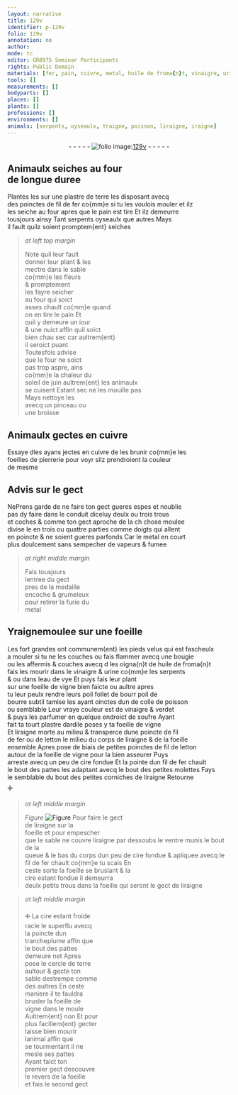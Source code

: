 ```yaml
---
layout: narrative
title: 129v
identifier: p-129v
folio: 129v
annotation: no
author:
mode: tc
editor: GR8975 Seminar Participants
rights: Public Domain
materials: [fer, pain, cuivre, metal, huile de froma{n}t, vinaigre, urine, eau de vye, foeille de vigne, colle de poisson, verdet, soufre, ardile, letton, foeille, cire]
tools: []
measurements: []
bodyparts: []
places: []
plants: []
professions: []
environments: []
animals: [serpents, oyseaulx, Yraigne, poisson, liraigne, iraigne]
---
```


<div class="folio" align="center">- - - - - <a href="http://gallica.bnf.fr/ark:/12148/btv1b10500001g/f264.item.r=" target="_blank"><img src="https://cu-mkp.github.io/2017-workshop-edition/assets/photo-icon.png" alt="folio image: " style="display:inline-block; margin-bottom:-3px;"/>129v</a> - - - - - </div>  
  

## Animaulx seiches au four<br/> de longue duree

 
Plantes les sur une plastre de terre les disposant avecq<br/> des poinctes de fil de <span class="m">fer</span> co{mm}e si tu les voulois mouler et <span class="del">ilz</span><br/> les seiche au four apres que le <span class="m">pain</span> est tire Et ilz demeurre<br/> tousjours ainsy Tant <span class="al">serpents</span> <span class="al">oyseaulx</span> que autres Mays<br/> il fault quilz soient promptem{ent} seiches
 
> *at left top margin*
> 
> 
>   Note quil leur fault<br/> donner leur plant & les<br/> mectre dans le sable<br/> co{mm}e les fleurs<br/> & promptement<br/> les fayre seicher<br/> au four qui soict<br/> asses chault co{mm}e quand<br/> on en tire le <span class="m">pain</span> Et<br/> quil y demeure un iour<br/> & une nuict affin quil soict<br/> bien <span class="del">chau</span> sec car aultrem{ent}<br/> il seroict puant<br/> Toutesfois advise<br/> que le four ne soict<br/> pas trop aspre, ains<br/> co{mm}e la chaleur du<br/> soleil de juin aultrem{ent} les animaulx<br/> se cuisent Estant sec ne les mouille pas<br/> Mays nettoye les<br/> avecq un pinceau ou<br/> une broisse
 
 
  

## Animaulx gectes en <span class="m">cuivre</span>

 
Essaye <span class="del">d</span>les ayans jectes en <span class="m">cuivre</span> de les brunir co{mm}e les<br/> foeilles de pierrerie pour voyr silz prendroient la couleur<br/> de mesme
 
 
  

## Advis sur le gect

 
<span class="del">Ne</span>Prens garde de ne faire ton gect gueres espes et noublie<br/> pas dy faire dans le conduit diceluy deulx ou trois trous<br/> et coches & comme ton gect aproche de la <span class="del">ch</span> chose moulee<br/> divise le en trois ou quattre parties comme doigts qui allent<br/> en poincte & ne soient gueres parfonds Car le <span class="m">metal</span> en court<br/> plus doulcement sans sempecher de vapeurs & fumee
 
> *at right middle margin*
> 
> 
>   Fais tousjours<br/> lentree du gect<br/> pres de la medaille<br/> encoche & grumeleux<br/> pour retirer la furie du<br/> <span class="m">metal</span>
 
 
  

## <span class="al">Yraigne</span>moulee sur une foeille

 
 Les <span class="add">fort</span> grandes ont communem{ent} les pieds velus qui est fascheulx<br/> a mouler si tu ne les couches ou fais flammer avecq une bougie<br/> ou les affermis & couches <span class="del">avecq d</span> les oigna{n}t de <span class="m">huile de froma{n}t</span><br/> fais les mourir dans le <span class="m">vinaigre</span> & <span class="m">urine</span> co{mm}e les <span class="al">serpents</span><br/> <span class="del">&</span> ou dans l<span class="m">eau de vye</span> Et puys fais leur plant<br/> sur une <span class="m">foeille de vigne</span> bien faicte ou aultre apres<br/> tu leur peulx rendre leurs poil follet de <span class="del">bourr</span> poil de<br/> bourre subtil tamise les ayant oinctes <span class="del">dun</span> de <span class="m">colle de <span class="al">poisson</span></span><br/> ou semblable Leur vraye couleur est de <span class="m">vinaigre</span> & <span class="m">verdet</span><br/> & puys les parfumer en quelque endroict de <span class="m">soufre</span> Ayant<br/> fait ta <span class="del">tourt</span> plastre d<span class="m">ardile</span> poses y ta <span class="m">foeille de vigne</span><br/> Et <span class="al">liraigne</span> morte au milieu & transperce dune poincte de fil<br/> de <span class="m">fer</span> ou de <span class="m">letton</span> le milieu du corps de l<span class="al">iraigne</span> & de la <span class="m">foeille</span><br/> ensemble Apres pose de biais de petites poinctes de fil de <span class="m">letton</span><br/> autour de la <span class="m">foeille de vigne</span> pour la bien asseurer Puys<br/> arreste avecq un peu de <span class="m">cire</span> fondue Et la pointe dun fil de <span class="m">fer</span> chault<br/> le bout des pattes les adaptant avecq le bout des petites molettes Fays<br/> le semblable du bout des petites corniches de l<span class="al">iraigne</span> Retourne<br/> 🜊
 
> *at left middle margin*
> 
> 
>   
> *Figure*
> <a href="https://drive.google.com/open?id=0B9-oNrvWdlO5Sk9tdno1ODBqdms" target="_blank"><img src="https://cu-mkp.github.io/GR8975-edition/assets/photo-icon.png" alt="Figure" style="display:inline-block; margin-bottom:-3px;"/></a>
 <span class="add">Pour faire le gect<br/> de l<span class="al">iraigne</span> sur la<br/> <span class="m">foeille</span> et pour empescher<br/> que le sable ne couvre l<span class="al">iraigne</span> par dessoubs le ventre munis le bout de la<br/> queue & le bas du corps dun peu de <span class="m">cire</span> fondue & apliquee avecq le fil de <span class="m">fer</span> chault co{mm}e tu scais En<br/> ceste sorte la <span class="m">foeille</span> se bruslant & la<br/> <span class="m">cire</span> estant fondue il demeurra<br/> deulx petits trous dans la <span class="m">foeille</span> qui seront le gect de l<span class="al">iraigne</span></span> 
 
> *at left middle margin*
> 
> 
>   🜊 La <span class="m">cire</span> estant froide<br/> racle le superflu avecq<br/> la poincte dun<br/> trancheplume affin que<br/> le bout des pattes<br/> demeure net Apres<br/> pose le cercle de terre<br/> aultour & gecte ton<br/> sable destrempe comme<br/> des aultres En ceste<br/> maniere il te fauldra<br/> brusler la <span class="m">foeille de<br/> vigne</span> dans le moule<br/> Aultrem{ent} non Et pour<br/> plus facillem{ent} gecter<br/> laisse bien mourir<br/> lanimal affin que<br/> se tourmentant il ne<br/> mesle ses pattes<br/> Ayant faict ton<br/> premier gect descouvre<br/> le revers de la <span class="m">foeille</span><br/> et fais le second gect
 
